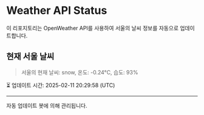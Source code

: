 
# Weather API Status

이 리포지토리는 OpenWeather API를 사용하여 서울의 날씨 정보를 자동으로 업데이트합니다.

## 현재 서울 날씨
> 서울의 현재 날씨: snow, 온도: -0.24°C, 습도: 93%

⏳ 업데이트 시간: 2025-02-11 20:29:58 (UTC)

---
자동 업데이트 봇에 의해 관리됩니다.
